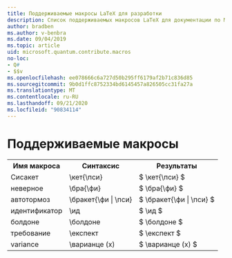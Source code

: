 ```yaml
---
title: Поддерживаемые макросы LaTeX для разработки
description: Список поддерживаемых макросов LaTeX для документации по Microsoft Quantum Development Kit.
author: bradben
ms.author: v-benbra
ms.date: 09/04/2019
ms.topic: article
uid: microsoft.quantum.contribute.macros
no-loc:
- Q#
- $$v
ms.openlocfilehash: ee078666c6a727d50b295ff6179af2b71c836d85
ms.sourcegitcommit: 9b0d1ffc8752334bd6145457a826505cc31fa27a
ms.translationtype: MT
ms.contentlocale: ru-RU
ms.lasthandoff: 09/21/2020
ms.locfileid: "90834114"
---
```

# <a name="supported-macros"></a>Поддерживаемые макросы

<table>
<tr><th>Имя макроса</th><th>Синтаксис</th><th>Результаты</th></tr>
<tr><td>Сисакет</td><td>\кет{\пси}</td><td>$ \кет{\пси} $</td></tr>
<tr><td>неверное</td><td>\бра{\фи}</td><td>$ \бра{\фи} $</td></tr>
<tr><td>автотормоз</td><td>\бракет{\фи | \пси}</td><td>$ \бракет{\фи | \пси} $</td></tr>
<tr><td>идентификатор</td><td>\ид</td><td>$ \ид $</td></tr>
<tr><td>болдоне</td><td>\болдоне</td><td>$ \болдоне $</td></tr>
<tr><td>требование</td><td>\експект</td><td>$ \експект $</td></tr>
<tr><td>variance</td><td>\варианце (x)</td><td>$ \варианце (x) $</td></tr>
</table>